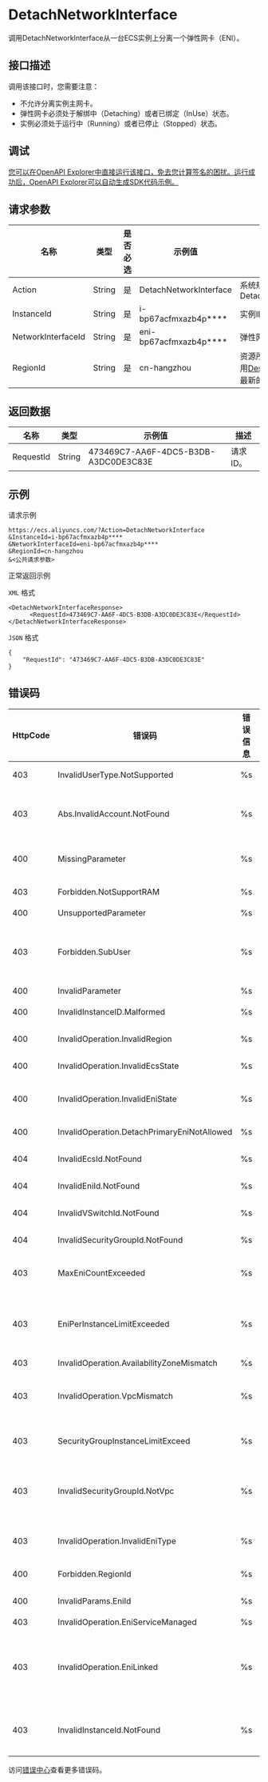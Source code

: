 # DetachNetworkInterface

调用DetachNetworkInterface从一台ECS实例上分离一个弹性网卡（ENI）。

## 接口描述

调用该接口时，您需要注意：

-   不允许分离实例主网卡。
-   弹性网卡必须处于解绑中（Detaching）或者已绑定（InUse）状态。
-   实例必须处于运行中（Running）或者已停止（Stopped）状态。

## 调试

[您可以在OpenAPI Explorer中直接运行该接口，免去您计算签名的困扰。运行成功后，OpenAPI Explorer可以自动生成SDK代码示例。](https://api.aliyun.com/#product=Ecs&api=DetachNetworkInterface&type=RPC&version=2014-05-26)

## 请求参数

|名称|类型|是否必选|示例值|描述|
|--|--|----|---|--|
|Action|String|是|DetachNetworkInterface|系统规定参数。取值：DetachNetworkInterface |
|InstanceId|String|是|i-bp67acfmxazb4p\*\*\*\*|实例ID。 |
|NetworkInterfaceId|String|是|eni-bp67acfmxazb4p\*\*\*\*|弹性网卡ID。 |
|RegionId|String|是|cn-hangzhou|资源所属地域。您可以调用[DescribeRegions](~~25609~~)查看最新的阿里云地域列表。 |

## 返回数据

|名称|类型|示例值|描述|
|--|--|---|--|
|RequestId|String|473469C7-AA6F-4DC5-B3DB-A3DC0DE3C83E|请求ID。 |

## 示例

请求示例

```
https://ecs.aliyuncs.com/?Action=DetachNetworkInterface
&InstanceId=i-bp67acfmxazb4p****
&NetworkInterfaceId=eni-bp67acfmxazb4p****
&RegionId=cn-hangzhou
&<公共请求参数>
```

正常返回示例

`XML` 格式

```
<DetachNetworkInterfaceResponse>
      <RequestId>473469C7-AA6F-4DC5-B3DB-A3DC0DE3C83E</RequestId>
</DetachNetworkInterfaceResponse>
```

`JSON` 格式

```
{
    "RequestId": "473469C7-AA6F-4DC5-B3DB-A3DC0DE3C83E"
}
```

## 错误码

|HttpCode|错误码|错误信息|描述|
|--------|---|----|--|
|403|InvalidUserType.NotSupported|%s|您当前的账号不支持此操作。|
|403|Abs.InvalidAccount.NotFound|%s|您的阿里云账号不存在，或者您的AccessKey已经过期。|
|400|MissingParameter|%s|缺失参数，请检查参数是否完整。|
|403|Forbidden.NotSupportRAM|%s|暂不支持RAM用户执行该操作。|
|400|UnsupportedParameter|%s|不支持参数。|
|403|Forbidden.SubUser|%s|您的账号没有操作此资源的权限，请向主账号申请相关的权限。|
|400|InvalidParameter|%s|无效的参数。|
|400|InvalidInstanceID.Malformed|%s|参数InstanceId格式错误。|
|400|InvalidOperation.InvalidRegion|%s|指定的参数RegionId无效。|
|400|InvalidOperation.InvalidEcsState|%s|实例当前的状态不支持此操作。|
|400|InvalidOperation.InvalidEniState|%s|弹性网卡当前的状态不支持此操作。|
|400|InvalidOperation.DetachPrimaryEniNotAllowed|%s|不允许解绑实例的主网卡。|
|404|InvalidEcsId.NotFound|%s|指定的实例ID不存在。|
|404|InvalidEniId.NotFound|%s|指定的弹性网卡ID不存在。|
|404|InvalidVSwitchId.NotFound|%s|指定的交换机不存在。|
|404|InvalidSecurityGroupId.NotFound|%s|指定的安全组ID不存在。|
|403|MaxEniCountExceeded|%s|已超过可以操作的最大弹性网卡数。|
|403|EniPerInstanceLimitExceeded|%s|实例绑定的弹性网卡数量已经达到了最大限度，不能在为实例绑定弹性网卡。|
|403|InvalidOperation.AvailabilityZoneMismatch|%s|该操作无效。|
|403|InvalidOperation.VpcMismatch|%s|您的操作无效，请确认该操作中的VPC与其它参数是否匹配。|
|403|SecurityGroupInstanceLimitExceed|%s|该安全组内已有的实例数量已达到最大限制。|
|403|InvalidSecurityGroupId.NotVpc|%s|参数SecurityGroupId无效，该安全组的网络类型不是专有网络。|
|403|InvalidOperation.InvalidEniType|%s|当前弹性网卡的类型不支持此操作。|
|400|Forbidden.RegionId|%s|当前地域暂时没有提供该服务。|
|400|InvalidParams.EniId|%s|指定的参数EniId无效。|
|403|InvalidOperation.EniServiceManaged|%s|操作无效。|
|403|InvalidOperation.EniLinked|%s|实例的当前弹性网卡关联了其他弹性网卡，导致操作无效。需要解除关联后才能从实例解绑。|
|403|InvalidInstanceId.NotFound|%s|指定的实例不存在，请确认参数InstanceId是否正确。|

访问[错误中心](https://error-center.alibabacloud.com/status/product/Ecs)查看更多错误码。

